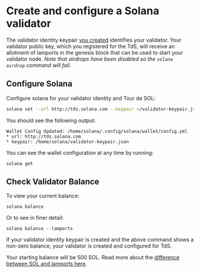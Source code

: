 # Create and configure a Solana validator

The validator identity keypair [you created](validator-public-key-registration.md) identifies your validator. Your validator public key, which you registered for the TdS, will receive an allotment of lamports in the genesis block that can be used to start your validator node. _Note that airdrops have been disabled so the `solana airdrop` command will fail._

## Configure Solana

Configure solana for your validator identity and Tour de SOL:

```bash
solana set --url http://tds.solana.com --keypair ~/validator-keypair.json
```

You should see the following output:

```text
Wallet Config Updated: /home/solana/.config/solana/wallet/config.yml
* url: http://tds.solana.com
* keypair: /home/solana/validator-keypair.json
```

You can see the wallet configuration at any time by running:

```text
solana get
```

## Check Validator Balance

To view your current balance:

```text
solana balance
```

Or to see in finer detail:

```text
solana balance --lamports
```

If your validator identity keypair is created and the above command shows a non-zero balance, your validator is created and configured for TdS.

Your starting balance will be 500 SOL. Read more about the [difference between SOL and lamports here](https://solana-labs.github.io/book/introduction.html?highlight=lamport#what-are-sols).

